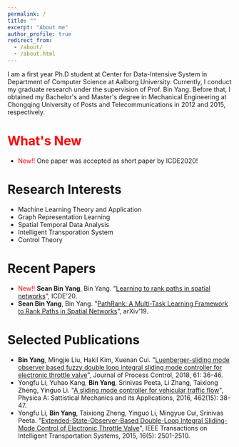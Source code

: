 ```yaml
---
permalink: /
title: ""
excerpt: "About me"
author_profile: true
redirect_from: 
  - /about/
  - /about.html
---
```


I am a first year Ph.D student at Center for Data-Intensive System in Department of Computer Science at Aalborg University. Currently, I conduct my graduate research under the supervision of Prof. Bin Yang. Before that, I obtained my Bachelor's and Master's degree in Mechanical Engineering at Chongqing University of Posts and Telecommunications in 2012 and 2015, respectively.



<span style="color:red">What's New</span>
======
* <span style="color:red">New!!</span> One paper was accepted as short paper by ICDE2020!


Research Interests
======
* Machine Learning Theory and Application
* Graph Representation Learning
* Spatial Temporal Data Analysis
* Intelligent Transporation System
* Control Theory

Recent Papers
======
* <span style="color:red">New!!</span> **Sean Bin Yang**, Bin Yang. "[Learning to rank paths in spatial networks](https://ieeexplore.ieee.org/stamp/stamp.jsp?arnumber=9101780)", ICDE'20.
* **Sean Bin Yang**, Bin Yang. "[PathRank: A Multi-Task Learning Framework to Rank Paths in Spatial Networks](https://arxiv.org/abs/1907.04028)", arXiv'19.


Selected Publications
======
* **Bin Yang**, Mingjie Liu, Hakil Kim, Xuenan Cui. "[Luenberger-sliding mode observer based fuzzy double loop integral sliding mode controller for electronic throttle valve](https://www.sciencedirect.com/science/article/pii/S0959152417302068)", Journal of Process Control, 2018, 61: 36-46.
* Yongfu Li, Yuhao Kang, **Bin Yang**, Srinivas Peeta, Li Zhang, Taixiong Zheng, Yinguo Li. "[A sliding mode controller for vehicular traffic flow](https://www.sciencedirect.com/science/article/pii/S0378437116303211)", Physica A: Sattistical Mechanics and its Applications, 2016, 462(15): 38-47.
* Yongfu Li, **Bin Yang**, Taixiong Zheng, Yinguo Li, Mingyue Cui, Srinivas Peeta. "[Extended-State-Observer-Based Double-Loop Integral Sliding-Mode Control of Electronic Throttle Valve](https://ieeexplore.ieee.org/abstract/document/7066963)", IEEE Transactions on Intelligent Transportation Systems, 2015, 16(5): 2501-2510.

